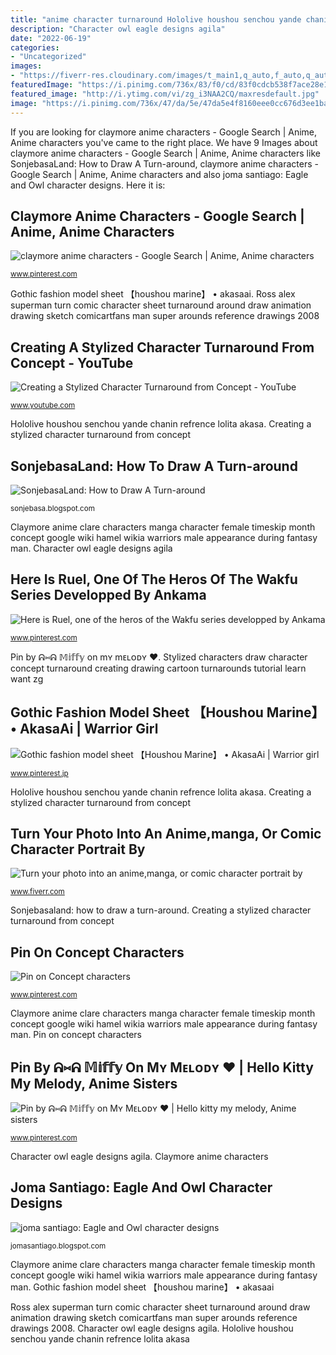 ```yaml
---
title: "anime character turnaround Hololive houshou senchou yande chanin refrence lolita akasa"
description: "Character owl eagle designs agila"
date: "2022-06-19"
categories:
- "Uncategorized"
images:
- "https://fiverr-res.cloudinary.com/images/t_main1,q_auto,f_auto,q_auto,f_auto/gigs2/163739701/original/6bc15cf5369fa96728c65ce3ed97daf882eac00b/turn-your-photo-into-anime-manga-or-comic-character-potrait.jpg"
featuredImage: "https://i.pinimg.com/736x/83/f0/cd/83f0cdcb538f7ace28e1e9c061866973--character-model-sheet-character-sketches.jpg"
featured_image: "http://i.ytimg.com/vi/zg_i3NAA2CQ/maxresdefault.jpg"
image: "https://i.pinimg.com/736x/47/da/5e/47da5e4f8160eee0cc676d3ee1baee10--body-template-fashion-templates.jpg"
---
```


If you are looking for claymore anime characters - Google Search | Anime, Anime characters you've came to the right place. We have 9 Images about claymore anime characters - Google Search | Anime, Anime characters like SonjebasaLand: How to Draw A Turn-around, claymore anime characters - Google Search | Anime, Anime characters and also joma santiago: Eagle and Owl character designs. Here it is:

## Claymore Anime Characters - Google Search | Anime, Anime Characters

![claymore anime characters - Google Search | Anime, Anime characters](https://i.pinimg.com/originals/19/3c/82/193c8208e5af1e8ec4b4c68398b1f894.jpg "Creating a stylized character turnaround from concept")

<small>www.pinterest.com</small>

Gothic fashion model sheet 【houshou marine】 • akasaai. Ross alex superman turn comic character sheet turnaround around draw animation drawing sketch comicartfans man super arounds reference drawings 2008

## Creating A Stylized Character Turnaround From Concept - YouTube

![Creating a Stylized Character Turnaround from Concept - YouTube](http://i.ytimg.com/vi/zg_i3NAA2CQ/maxresdefault.jpg "Joma santiago: eagle and owl character designs")

<small>www.youtube.com</small>

Hololive houshou senchou yande chanin refrence lolita akasa. Creating a stylized character turnaround from concept

## SonjebasaLand: How To Draw A Turn-around

![SonjebasaLand: How to Draw A Turn-around](https://4.bp.blogspot.com/-EN5cZEs5SzI/UKAUEKHisrI/AAAAAAAAGpw/ByldCGLBtNI/s1600/SupermanTurnarounds493.jpg "Sheet character ruel wakfu reference sketches")

<small>sonjebasa.blogspot.com</small>

Claymore anime clare characters manga character female timeskip month concept google wiki hamel wikia warriors male appearance during fantasy man. Character owl eagle designs agila

## Here Is Ruel, One Of The Heros Of The Wakfu Series Developped By Ankama

![Here is Ruel, one of the heros of the Wakfu series developped by Ankama](https://i.pinimg.com/736x/83/f0/cd/83f0cdcb538f7ace28e1e9c061866973--character-model-sheet-character-sketches.jpg "Pin by ᕱ⑅ᕱ 𝕄𝕚𝕗𝕗𝕪 on mʏ mᴇʟᴏᴅʏ ♥")

<small>www.pinterest.com</small>

Pin by ᕱ⑅ᕱ 𝕄𝕚𝕗𝕗𝕪 on mʏ mᴇʟᴏᴅʏ ♥. Stylized characters draw character concept turnaround creating drawing cartoon turnarounds tutorial learn want zg

## Gothic Fashion Model Sheet 【Houshou Marine】 • AkasaAi | Warrior Girl

![Gothic fashion model sheet 【Houshou Marine】 • AkasaAi | Warrior girl](https://i.pinimg.com/736x/52/66/a3/5266a31478b5ead542414bd99acf3b91.jpg "Character owl eagle designs agila")

<small>www.pinterest.jp</small>

Hololive houshou senchou yande chanin refrence lolita akasa. Creating a stylized character turnaround from concept

## Turn Your Photo Into An Anime,manga, Or Comic Character Portrait By

![Turn your photo into an anime,manga, or comic character portrait by](https://fiverr-res.cloudinary.com/images/t_main1,q_auto,f_auto,q_auto,f_auto/gigs2/163739701/original/6bc15cf5369fa96728c65ce3ed97daf882eac00b/turn-your-photo-into-anime-manga-or-comic-character-potrait.jpg "Gothic fashion model sheet 【houshou marine】 • akasaai")

<small>www.fiverr.com</small>

Sonjebasaland: how to draw a turn-around. Creating a stylized character turnaround from concept

## Pin On Concept Characters

![Pin on Concept characters](https://i.pinimg.com/736x/47/da/5e/47da5e4f8160eee0cc676d3ee1baee10--body-template-fashion-templates.jpg "Templates template body")

<small>www.pinterest.com</small>

Claymore anime clare characters manga character female timeskip month concept google wiki hamel wikia warriors male appearance during fantasy man. Pin on concept characters

## Pin By ᕱ⑅ᕱ 𝕄𝕚𝕗𝕗𝕪 On Mʏ Mᴇʟᴏᴅʏ ♥ | Hello Kitty My Melody, Anime Sisters

![Pin by ᕱ⑅ᕱ 𝕄𝕚𝕗𝕗𝕪 on Mʏ Mᴇʟᴏᴅʏ ♥ | Hello kitty my melody, Anime sisters](https://i.pinimg.com/originals/a1/c0/cd/a1c0cd2de247bef7576e4024b54d6f45.jpg "Claymore anime characters")

<small>www.pinterest.com</small>

Character owl eagle designs agila. Claymore anime characters

## Joma Santiago: Eagle And Owl Character Designs

![joma santiago: Eagle and Owl character designs](http://3.bp.blogspot.com/-lkH8Np0WX5I/TduCLXL4-OI/AAAAAAAAA6g/QR4glXObM70/s1600/agila_design7.jpg "Pin on concept characters")

<small>jomasantiago.blogspot.com</small>

Claymore anime clare characters manga character female timeskip month concept google wiki hamel wikia warriors male appearance during fantasy man. Gothic fashion model sheet 【houshou marine】 • akasaai

Ross alex superman turn comic character sheet turnaround around draw animation drawing sketch comicartfans man super arounds reference drawings 2008. Character owl eagle designs agila. Hololive houshou senchou yande chanin refrence lolita akasa

